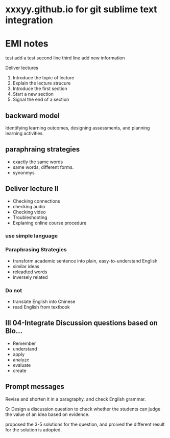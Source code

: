 # xxxyy.github.io for git sublime text integration
# EMI notes
test add a test
second line
third line
add new information

Deliver lectures
1. Introduce the topic of lecture
2. Explain the lecture strucure
3. Introduce the first section
4. Start a new section
5. Signal the end of a section


## backward model
Identifying learning outcomes, designing assessments, and planning learning activities.


## paraphraing strategies
- exactly the same words
- same words, different forms.
- synonmys



## Deliver lecture II
- Checking connections
- checking audio
- Checking video
- Troubleshooting
- Explaning online course procedure

### use simple language

### Paraphrasing Strategies
- transform academic sentence into plain, easy-to-understand English
- similar ideas
- releadted words
- inversely related
### Do not
- translate English into Chinese
- read English from textbook

## III 04-Integrate Discussion questions based on Blo...
- Remember 
- understand
- apply
- analyze
- evaluate
- create

## 

## Prompt messages
Revise and shorten it in a paragraphy, and check English grammar.

Q: Design a discussion question to check whether the students can judge the value of an idea based on evidence.

proposed the 3-5 solutions for the question, and proived the different result for the solution is adopted.